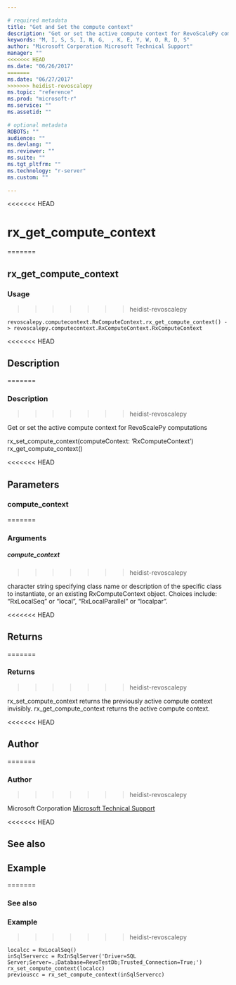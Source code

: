 ```yaml
--- 
 
# required metadata 
title: "Get and Set the compute context" 
description: "Get or set the active compute context for RevoScalePy computationsrx_set_compute_context(computeContext: ‘RxComputeContext’)" 
keywords: "M, I, S, S, I, N, G,  , K, E, Y, W, O, R, D, S" 
author: "Microsoft Corporation Microsoft Technical Support" 
manager: "" 
<<<<<<< HEAD
ms.date: "06/26/2017" 
=======
ms.date: "06/27/2017" 
>>>>>>> heidist-revoscalepy
ms.topic: "reference" 
ms.prod: "microsoft-r" 
ms.service: "" 
ms.assetid: "" 
 
# optional metadata 
ROBOTS: "" 
audience: "" 
ms.devlang: "" 
ms.reviewer: "" 
ms.suite: "" 
ms.tgt_pltfrm: "" 
ms.technology: "r-server" 
ms.custom: "" 
 
---
```


<<<<<<< HEAD
# rx_get_compute_context
=======
## rx_get_compute_context


### Usage
>>>>>>> heidist-revoscalepy



```
revoscalepy.computecontext.RxComputeContext.rx_get_compute_context() -> revoscalepy.computecontext.RxComputeContext.RxComputeContext
```




<<<<<<< HEAD
## Description
=======
### Description
>>>>>>> heidist-revoscalepy

Get or set the active compute context for RevoScalePy computations

rx_set_compute_context(computeContext: ‘RxComputeContext’)
rx_get_compute_context()


<<<<<<< HEAD
## Parameters


### compute_context
=======
### Arguments


##### compute_context
>>>>>>> heidist-revoscalepy

character string specifying class name or description
of the specific class to instantiate, or an existing RxComputeContext object.
Choices include: “RxLocalSeq” or “local”, “RxLocalParallel” or “localpar”.


<<<<<<< HEAD
## Returns
=======
### Returns
>>>>>>> heidist-revoscalepy

rx_set_compute_context returns the previously active compute context
invisibly. rx_get_compute_context returns the active compute context.


<<<<<<< HEAD
## Author
=======
### Author
>>>>>>> heidist-revoscalepy

Microsoft Corporation [Microsoft Technical Support](https://go.microsoft.com/fwlink/?LinkID=698556&clcid=0x409.md)


<<<<<<< HEAD
## See also


## Example
=======
### See also


### Example
>>>>>>> heidist-revoscalepy



```
localcc = RxLocalSeq()
inSqlServercc = RxInSqlServer('Driver=SQL Server;Server=.;Database=RevoTestDb;Trusted_Connection=True;')
rx_set_compute_context(localcc)
previouscc = rx_set_compute_context(inSqlServercc)
```


